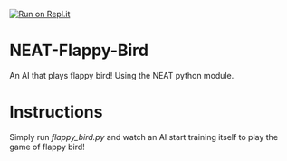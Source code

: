 [![Run on Repl.it](https://repl.it/badge/github/jay87GIT/Flappy-Bird-AI)](https://repl.it/github/jay87GIT/Flappy-Bird-AI)
# NEAT-Flappy-Bird
An AI that plays flappy bird! Using the NEAT python module.

# Instructions
Simply run *flappy_bird.py* and watch an AI start training itself to play the game of flappy bird!
